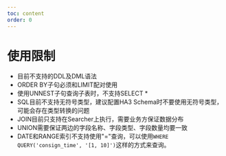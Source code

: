 ```yaml
---
toc: content
order: 0
---
```


# 使用限制
* 目前不支持的DDL及DML语法
* ORDER BY子句必须和LIMIT配对使用
* 使用UNNEST子句查询子表时，不支持SELECT *
* SQL目前不支持无符号类型，建议配置HA3 Schema时不要使用无符号类型，可能会存在类型转换的问题
* JOIN目前只支持在Searcher上执行，需要业务方保证数据分布
* UNION需要保证两边的字段名称、字段类型、字段数量均要一致
* DATE和RANGE索引不支持使用"="查询，可以使用`WHERE QUERY('consign_time', '[1, 10]')`这样的方式来查询。
